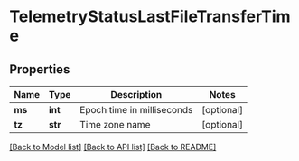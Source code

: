 # TelemetryStatusLastFileTransferTime

## Properties
Name | Type | Description | Notes
------------ | ------------- | ------------- | -------------
**ms** | **int** | Epoch time in milliseconds | [optional] 
**tz** | **str** | Time zone name | [optional] 

[[Back to Model list]](../README.md#documentation-for-models) [[Back to API list]](../README.md#documentation-for-api-endpoints) [[Back to README]](../README.md)


